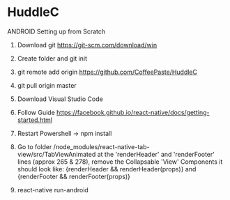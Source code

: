 # HuddleC

ANDROID
Setting up from Scratch

1. Download git
https://git-scm.com/download/win
2. Create folder and git init
3. git remote add origin https://github.com/CoffeePaste/HuddleC
4. git pull origin master

5. Download Visual Studio Code

6. Follow Guide
https://facebook.github.io/react-native/docs/getting-started.html

7. Restart Powershell -> npm install

8. Go to folder /node_modules/react-native-tab-view/src/TabViewAnimated
at the 'renderHeader' and 'renderFooter' lines (approx 265 & 278),
remove the Collapsable 'View' Components
it should look like:
{renderHeader && renderHeader(props)}
and
{renderFooter && renderFooter(props)}

9. react-native run-android

